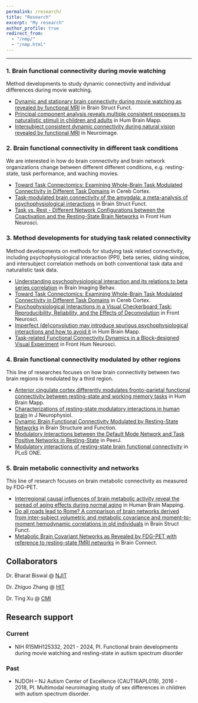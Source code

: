 ```yaml
---
permalink: /research/
title: "Research"
excerpt: "My research"
author_profile: true
redirect_from: 
  - "/nmp/"
  - "/nmp.html"
---
```


------
### 1. Brain functional connectivity during movie watching
Method developments to study dynamic connectivity and individual differences during movie watching.  
* [Dynamic and stationary brain connectivity during movie watching as revealed by functional MRI](https://doi.org/10.1007/s00429-022-02522-w) in Brain Struct Funct.
* [Principal component analysis reveals multiple consistent responses to naturalistic stimuli in children and adults](https://doi.org/10.1002/hbm.25568) in Hum Brain Mapp.
* [Intersubject consistent dynamic connectivity during natural vision revealed by functional MRI](https://doi.org/10.1016/j.neuroimage.2020.116698) in Neuroimage.

### 2. Brain functional connectivity in different task conditions
We are interested in how do brain connectivity and brain network organizations change between different different conditions, e.g. resting-state, task performance, and waching movies. 
* [Toward Task Connectomics: Examining Whole-Brain Task Modulated Connectivity in Different Task Domains](https://doi.org/10.1093/cercor/bhy055) in Cereb Cortex.
* [Task-modulated brain connectivity of the amygdala: a meta-analysis of psychophysiological interactions](https://doi.org/10.1007/s00429-016-1239-4) in Brain Struct Funct.
* [Task vs. Rest - Different Network Configurations between the Coactivation and the Resting-State Brain Networks](https://doi.org/10.3389/fnhum.2013.00493) in Front Hum Neurosci.

### 3. Method developments for studying task related connectivity
Method developments on methods for studying task related connectivity, including psychophysiological interaction (PPI), beta series, sliding window, and intersubject correlation methods on both conventional task data and naturalistic task data.
* [Understanding psychophysiological interaction and its relations to beta series correlation](https://doi.org/10.1007/s11682-020-00304-8) in Brain Imaging Behav.
* [Toward Task Connectomics: Examining Whole-Brain Task Modulated Connectivity in Different Task Domains](https://doi.org/10.1093/cercor/bhy055) in Cereb Cortex. 
* [Psychophysiological Interactions in a Visual Checkerboard Task: Reproducibility, Reliability, and the Effects of Deconvolution](https://doi.org/10.3389/fnins.2017.00573) in Front Neurosci.
* [Imperfect (de)convolution may introduce spurious psychophysiological interactions and how to avoid it](https://doi.org/10.1002/hbm.23413) in Hum Brain Mapp.  
* [Task-related Functional Connectivity Dynamics in a Block-designed Visual Experiment](https://doi.org/10.3389/fnhum.2015.00543) in Front Hum Neurosci.

### 4. Brain functional connectivity modulated by other regions
This line of researches focuses on how brain connectivity between two brain regions is modulated by a third region.
* [Anterior cingulate cortex differently modulates fronto-parietal functional connectivity between resting-state and working memory tasks](https://doi.org/10.1002/hbm.24912) in Hum Brain Mapp.
* [Characterizations of resting-state modulatory interactions in human brain](https://doi.org/10.1152/jn.00893.2014) in J Neurophysiol.
* [Dynamic Brain Functional Connectivity Modulated by Resting-State Networks](https://doi.org/10.1007/s00429-013-0634-3) in Brain Structure and Function.
* [Modulatory Interactions between the Default Mode Network and Task Positive Networks in Resting-State](https://doi.org/10.7717/peerj.367) in PeerJ.
* [Modulatory interactions of resting-state brain functional connectivity](https://doi.org/10.1371/journal.pone.0071163) in PLoS ONE.


### 5. Brain metabolic connectivity and networks
This line of research focuses on brain metabolic connectivity as measured by FDG-PET.
* [Interregional causal influences of brain metabolic activity reveal the spread of aging effects during normal aging](https://doi.org/10.1002/hbm.24728) in Human Brain Mapping.
* [Do all roads lead to Rome? A comparison of brain networks derived from inter-subject volumetric and metabolic covariance and moment-to-moment hemodynamic correlations in old individuals](https://doi.org/10.1007/s00429-017-1438-7) in Brain Struct Funct.
* [Metabolic Brain Covariant Networks as Revealed by FDG-PET with reference to resting-state fMRI networks](https://doi.org/10.1089/brain.2012.0086) in Brain Connect.

## Collaborators
Dr. Bharat Biswal @ [NJIT](https://people.njit.edu/faculty/biswal) 

Dr. Zhiguo Zhang @ [HIT](http://zgzhang-lab.net/)

Dr. Ting Xu @ [CMI](https://childmind.org/bio/ting-xu-phd/)

## Research support
### Current
* NIH R15MH125332, 2021 - 2024, PI. Functional brain developments during movie watching and resting-state in autism spectrum disorder

### Past
* NJDOH – NJ Autism Center of Excellence (CAUT16APL019), 2016 - 2018, PI. Multimodal neuroimaging study of sex differences in children with autism spectrum disorder.
